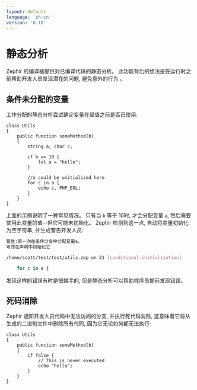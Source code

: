 ```yaml
---
layout: default
language: 'zh-cn'
version: '0.10'
---
```

# 静态分析

Zephir 的编译器提供对已编译代码的静态分析。 此功能背后的想法是在运行时之前帮助开发人员发现潜在的问题, 避免意外的行为 。

<a name='conditional-unassigned-variables'></a>

## 条件未分配的变量

工作分配的静态分析尝试确定变量在赋值之前是否已使用:

```zephir
class Utils
{
    public function someMethod(b)
    {
        string a; char c;

        if b == 10 {
            let a = "hello";
        }

        //a could be unitialized here
        for c in a {
            echo c, PHP_EOL;
        }
    }
}
```

上面的示例说明了一种常见情况。 只有当 `b` 等于 10时, 才会分配变量 `a`, 然后需要使用此变量的值--但它可能未初始化。 Zephir 检测到这一点, 自动将变量初始化为空字符串, 并生成警告开发人员:

```bash
警告:第一次在条件分支中分配变量a，
考虑在声明中初始化它

/home/scott/test/test/utils.zep on 21 [conditional-initialization]

    for c in a {
```

发现这样的错误有时是很棘手的, 但是静态分析可以帮助程序员提前发现错误。

<a name='dead-code-elimination'></a>

## 死码消除

Zephir 通知开发人员代码中无法访问的分支, 并执行死代码消除, 这意味着它将从生成的二进制文件中删除所有代码, 因为它无论如何都无法执行:

```zephir
class Utils
{
    public function someMethod(b)
    {
        if false {
            // This is never executed
            echo "hello";
        }
    }
}
```
